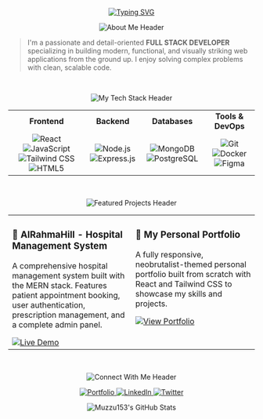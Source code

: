 <!-- 
Hi! You've found the code for my GitHub Profile README.
Feel free to look around, but the real magic is on my portfolio!
-->

<p align="center">
  <a href="https://git.io/typing-svg"><img src="https://readme-typing-svg.demolab.com?font=Press+Start+2P&size=35&duration=3000&pause=500&color=39FF14&center=true&vCenter=true&width=500&lines=SYED+MUZAFFER+ALI" alt="Typing SVG" /></a>
</p>

<!-- Section: About Me -->
<p align="center">
  <img src="https://img.shields.io/badge/ABOUT%20ME-111111?style=for-the-badge&logo=&logoColor=F0F0F0&labelColor=111111&color=FF007F" alt="About Me Header">
</p>

> I'm a passionate and detail-oriented **FULL STACK DEVELOPER** specializing in building modern, functional, and visually striking web applications from the ground up. I enjoy solving complex problems with clean, scalable code.

<br>

<!-- Section: My Tech Stack -->
<p align="center">
  <img src="https://img.shields.io/badge/MY%20TECH%20STACK-111111?style=for-the-badge&logo=&logoColor=F0F0F0&labelColor=111111&color=39FF14" alt="My Tech Stack Header">
</p>

<table width="100%">
  <tr>
    <td align="center"><strong>Frontend</strong></td>
    <td align="center"><strong>Backend</strong></td>
    <td align="center"><strong>Databases</strong></td>
    <td align="center"><strong>Tools & DevOps</strong></td>
  </tr>
  <tr>
    <td align="center">
      <img src="https://img.shields.io/badge/React-20232A?style=for-the-badge&logo=react&logoColor=61DAFB" alt="React">
      <img src="https://img.shields.io/badge/JavaScript-F7DF1E?style=for-the-badge&logo=javascript&logoColor=black" alt="JavaScript">
      <img src="https://img.shields.io/badge/Tailwind_CSS-38B2AC?style=for-the-badge&logo=tailwind-css&logoColor=white" alt="Tailwind CSS">
      <img src="https://img.shields.io/badge/HTML5-E34F26?style=for-the-badge&logo=html5&logoColor=white" alt="HTML5">
    </td>
    <td align="center">
      <img src="https://img.shields.io/badge/Node.js-339933?style=for-the-badge&logo=nodedotjs&logoColor=white" alt="Node.js">
      <img src="https://img.shields.io/badge/Express.js-000000?style=for-the-badge&logo=express&logoColor=white" alt="Express.js">
    </td>
    <td align="center">
      <img src="https://img.shields.io/badge/MongoDB-47A248?style=for-the-badge&logo=mongodb&logoColor=white" alt="MongoDB">
      <img src="https://img.shields.io/badge/PostgreSQL-336791?style=for-the-badge&logo=postgresql&logoColor=white" alt="PostgreSQL">
    </td>
    <td align="center">
      <img src="https://img.shields.io/badge/Git-F05032?style=for-the-badge&logo=git&logoColor=white" alt="Git">
      <img src="https://img.shields.io/badge/Docker-2496ED?style=for-the-badge&logo=docker&logoColor=white" alt="Docker">
      <img src="https://img.shields.io/badge/Figma-F24E1E?style=for-the-badge&logo=figma&logoColor=white" alt="Figma">
    </td>
  </tr>
</table>

<br>

<!-- Section: Featured Projects -->
<p align="center">
  <img src="https://img.shields.io/badge/FEATURED%20PROJECTS-111111?style=for-the-badge&logo=&logoColor=F0F0F0&labelColor=111111&color=FF007F" alt="Featured Projects Header">
</p>

<table width="100%">
  <tr>
    <td width="50%" valign="top">
      <h3>🏥 AlRahmaHill - Hospital Management System</h3>
      <p>A comprehensive hospital management system built with the MERN stack. Features patient appointment booking, user authentication, prescription management, and a complete admin panel.</p>
      <a href="https://alrahmahill.netlify.app/" target="_blank">
        <img src="https://img.shields.io/badge/Live_Demo-39FF14?style=for-the-badge&logo=netlify&logoColor=black" alt="Live Demo">
      </a>
    </td>
    <td width="50%" valign="top">
      <h3>🎨 My Personal Portfolio</h3>
      <p>A fully responsive, neobrutalist-themed personal portfolio built from scratch with React and Tailwind CSS to showcase my skills and projects.</p>
      <a href="https://muzaffer-portfolio.netlify.app/" target="_blank">
        <img src="https://img.shields.io/badge/View_Portfolio-39FF14?style=for-the-badge&logo=react&logoColor=black" alt="View Portfolio">
      </a>
    </td>
  </tr>
</table>

<br>

<!-- Section: Connect With Me -->
<p align="center">
  <img src="https://img.shields.io/badge/CONNECT%20WITH%20ME-111111?style=for-the-badge&logo=&logoColor=F0F0F0&labelColor=111111&color=39FF14" alt="Connect With Me Header">
</p>

<p align="center">
  <a href="https://muzaffer-portfolio.netlify.app/" target="_blank">
    <img src="https://img.shields.io/badge/Portfolio-FF007F?style=for-the-badge&logo=ko-fi&logoColor=white" alt="Portfolio"/>
  </a>
  <a href="https://www.linkedin.com/in/muzafferalisyed/" target="_blank">
    <img src="https://img.shields.io/badge/LinkedIn-0077B5?style=for-the-badge&logo=linkedin&logoColor=white" alt="LinkedIn"/>
  </a>
  <a href="https://x.com/Muzzu153" target="_blank">
    <img src="https://img.shields.io/badge/Twitter-1DA1F2?style=for-the-badge&logo=twitter&logoColor=white" alt="Twitter"/>
  </a>
</p>

<!-- Footer: GitHub Stats -->
<p align="center">
  <img src="https://github-readme-stats.vercel.app/api?username=Muzzu153&show_icons=true&theme=transparent&border_color=39FF14&title_color=FF007F&text_color=F0F0F0&icon_color=39FF14" alt="Muzzu153's GitHub Stats">
</p>
